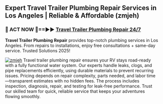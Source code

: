 ## Expert Travel Trailer Plumbing Repair Services in Los Angeles | Reliable & Affordable (zmjeh)  

<h3>🚿 ACT NOW 🌟==►► <a href="https://tinyurl.com/2ne6vx2x" rel="nofollow">Travel Trailer Plumbing Repair 24/7</a></h3>

**Travel Trailer Plumbing Repair** provides top-notch plumbing services in Los Angeles. From repairs to installations, enjoy free consultations + same-day service. Trusted Solutions 2025!

[![zmjeh](https://i.imgur.com/4PFF4AK.jpeg)](https://tinyurl.com/2ne6vx2x)
Travel trailer plumbing repair ensures your RV stays road-ready with a fully functional water system. Our experts handle leaks, clogs, and pipe replacements efficiently, using durable materials to prevent recurring issues. Pricing depends on repair complexity, parts needed, and labor time—transparent estimates with no hidden fees. The process includes inspection, diagnosis, repair, and testing for leak-free performance. Trust our skilled team for quick, reliable service that keeps your adventures flowing smoothly.